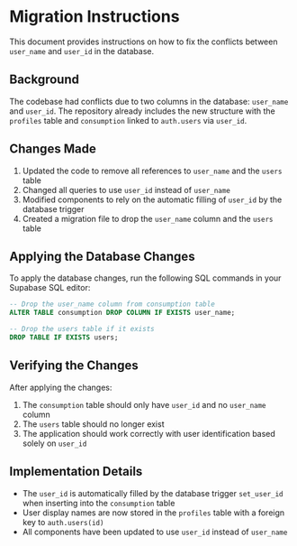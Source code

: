 # Migration Instructions

This document provides instructions on how to fix the conflicts between `user_name` and `user_id` in the database.

## Background

The codebase had conflicts due to two columns in the database: `user_name` and `user_id`. The repository already includes the new structure with the `profiles` table and `consumption` linked to `auth.users` via `user_id`.

## Changes Made

1. Updated the code to remove all references to `user_name` and the `users` table
2. Changed all queries to use `user_id` instead of `user_name`
3. Modified components to rely on the automatic filling of `user_id` by the database trigger
4. Created a migration file to drop the `user_name` column and the `users` table

## Applying the Database Changes

To apply the database changes, run the following SQL commands in your Supabase SQL editor:

```sql
-- Drop the user_name column from consumption table
ALTER TABLE consumption DROP COLUMN IF EXISTS user_name;

-- Drop the users table if it exists
DROP TABLE IF EXISTS users;
```

## Verifying the Changes

After applying the changes:

1. The `consumption` table should only have `user_id` and no `user_name` column
2. The `users` table should no longer exist
3. The application should work correctly with user identification based solely on `user_id`

## Implementation Details

- The `user_id` is automatically filled by the database trigger `set_user_id` when inserting into the `consumption` table
- User display names are now stored in the `profiles` table with a foreign key to `auth.users(id)`
- All components have been updated to use `user_id` instead of `user_name`
